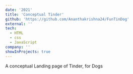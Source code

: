 ```yaml
---
date: '2021'
title: 'Conceptual Tinder'
github: 'https://github.com/Ananthakrishna24/FunTinDog'
external: ''
tech:
  - HTML
  - css
  - JavaScript
company: ''
showInProjects: true
---
```


A conceptual Landing page of Tinder, for Dogs
